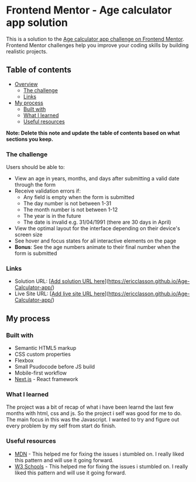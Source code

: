 # Frontend Mentor - Age calculator app solution

This is a solution to the [Age calculator app challenge on Frontend Mentor](https://www.frontendmentor.io/challenges/age-calculator-app-dF9DFFpj-Q). Frontend Mentor challenges help you improve your coding skills by building realistic projects.

## Table of contents

- [Overview](#overview)
  - [The challenge](#the-challenge)
  - [Links](#links)
- [My process](#my-process)
  - [Built with](#built-with)
  - [What I learned](#what-i-learned)
  - [Useful resources](#useful-resources)

**Note: Delete this note and update the table of contents based on what sections you keep.**

### The challenge

Users should be able to:

- View an age in years, months, and days after submitting a valid date through the form
- Receive validation errors if:
  - Any field is empty when the form is submitted
  - The day number is not between 1-31
  - The month number is not between 1-12
  - The year is in the future
  - The date is invalid e.g. 31/04/1991 (there are 30 days in April)
- View the optimal layout for the interface depending on their device's screen size
- See hover and focus states for all interactive elements on the page
- **Bonus**: See the age numbers animate to their final number when the form is submitted

### Links

- Solution URL: [[Add solution URL here](https://your-solution-url.com)](https://ericclasson.github.io/Age-Calculator-app/)
- Live Site URL: [[Add live site URL here](https://your-live-site-url.com)](https://ericclasson.github.io/Age-Calculator-app/)

## My process

### Built with

- Semantic HTML5 markup
- CSS custom properties
- Flexbox
- Small Psudocode before JS build
- Mobile-first workflow
- [Next.js](https://nextjs.org/) - React framework

### What I learned

The project was a bit of recap of what i have been learnd the last few months with html, css and js. So the project i self was good for me to do. The main focus in this was the Javascript. I wanted to try and figure out every problem by my self from start do finish.

### Useful resources

- [MDN](https://developer.mozilla.org/en-US/) - This helped me for fixing the issues i stumbled on. I really liked this pattern and will use it going forward.
- [W3 Schools](https://www.w3schools.com/) - This helped me for fixing the issues i stumbled on. I really liked this pattern and will use it going forward.
